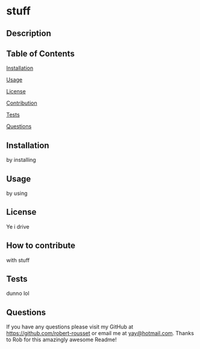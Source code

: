 # stuff
## Description

## Table of Contents

[Installation](#installation)

[Usage](#usage)

[License](#license)

[Contribution](#contribution)

[Tests](#tests)

[Questions](#questions)

## Installation
by installing
## Usage
by using
## License
Ye i drive
## How to contribute
with stuff
## Tests
dunno lol
## Questions
 If you have any questions please visit my GitHub at https://github.com/robert-rousset or email me at yay@hotmail.com. Thanks to Rob for this amazingly awesome Readme! 